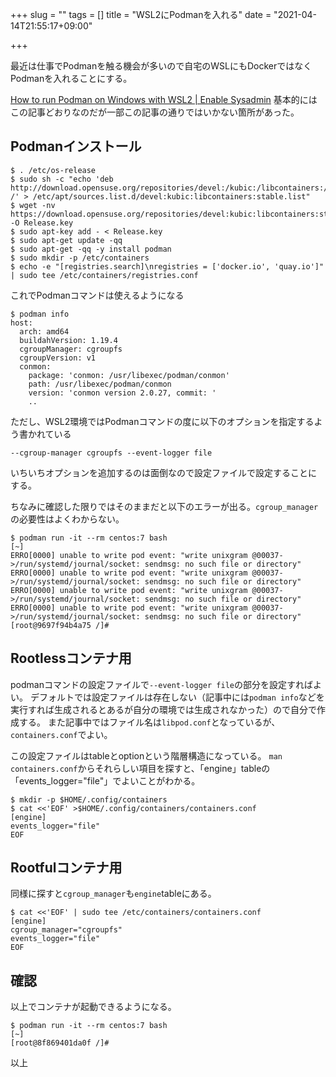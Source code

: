 +++
slug = ""
tags = []
title = "WSL2にPodmanを入れる"
date = "2021-04-14T21:55:17+09:00"

+++

最近は仕事でPodmanを触る機会が多いので自宅のWSLにもDockerではなくPodmanを入れることにする。

<!--more-->

[How to run Podman on Windows with WSL2 | Enable Sysadmin](https://www.redhat.com/sysadmin/podman-windows-wsl2)
基本的にはこの記事どおりなのだが一部この記事の通りではいかない箇所があった。


## Podmanインストール

``` shell
$ . /etc/os-release
$ sudo sh -c "echo 'deb http://download.opensuse.org/repositories/devel:/kubic:/libcontainers:/stable/x${NAME}_${VERSION_ID}/ /' > /etc/apt/sources.list.d/devel:kubic:libcontainers:stable.list"
$ wget -nv https://download.opensuse.org/repositories/devel:kubic:libcontainers:stable/x${NAME}_${VERSION_ID}/Release.key -O Release.key
$ sudo apt-key add - < Release.key
$ sudo apt-get update -qq
$ sudo apt-get -qq -y install podman
$ sudo mkdir -p /etc/containers
$ echo -e "[registries.search]\nregistries = ['docker.io', 'quay.io']" | sudo tee /etc/containers/registries.conf
```

これでPodmanコマンドは使えるようになる

``` shell
$ podman info
host:
  arch: amd64
  buildahVersion: 1.19.4
  cgroupManager: cgroupfs
  cgroupVersion: v1
  conmon:
    package: 'conmon: /usr/libexec/podman/conmon'
    path: /usr/libexec/podman/conmon
    version: 'conmon version 2.0.27, commit: '
    ..
```

ただし、WSL2環境ではPodmanコマンドの度に以下のオプションを指定するよう書かれている

```
--cgroup-manager cgroupfs --event-logger file
```

いちいちオプションを追加するのは面倒なので設定ファイルで設定することにする。

ちなみに確認した限りではそのままだと以下のエラーが出る。`cgroup_manager`の必要性はよくわからない。

``` shell
$ podman run -it --rm centos:7 bash                                                                                                                          [~]
ERRO[0000] unable to write pod event: "write unixgram @00037->/run/systemd/journal/socket: sendmsg: no such file or directory"
ERRO[0000] unable to write pod event: "write unixgram @00037->/run/systemd/journal/socket: sendmsg: no such file or directory"
ERRO[0000] unable to write pod event: "write unixgram @00037->/run/systemd/journal/socket: sendmsg: no such file or directory"
ERRO[0000] unable to write pod event: "write unixgram @00037->/run/systemd/journal/socket: sendmsg: no such file or directory"
[root@9697f94b4a75 /]#
```

## Rootlessコンテナ用

podmanコマンドの設定ファイルで`--event-logger file`の部分を設定すればよい。
デフォルトでは設定ファイルは存在しない（記事中には`podman info`などを実行すれば生成されるとあるが自分の環境では生成されなかった）ので自分で作成する。
また記事中ではファイル名は`libpod.conf`となっているが、`containers.conf`でよい。

この設定ファイルはtableとoptionという階層構造になっている。
`man containers.conf`からそれらしい項目を探すと、「engine」tableの「events_logger="file"」でよいことがわかる。

``` shell
$ mkdir -p $HOME/.config/containers
$ cat <<'EOF' >$HOME/.config/containers/containers.conf
[engine]
events_logger="file"
EOF
```

## Rootfulコンテナ用

同様に探すと`cgroup_manager`も`engine`tableにある。

``` shell
$ cat <<'EOF' | sudo tee /etc/containers/containers.conf
[engine]
cgroup_manager="cgroupfs"
events_logger="file"
EOF
```

## 確認

以上でコンテナが起動できるようになる。

``` shell
$ podman run -it --rm centos:7 bash                                                                                                                          [~]
[root@8f869401da0f /]#
```

以上
